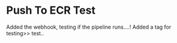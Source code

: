# Push To ECR Test
Added the webhook, testing if the pipeline runs....!
Added a tag for testing>>
test..
